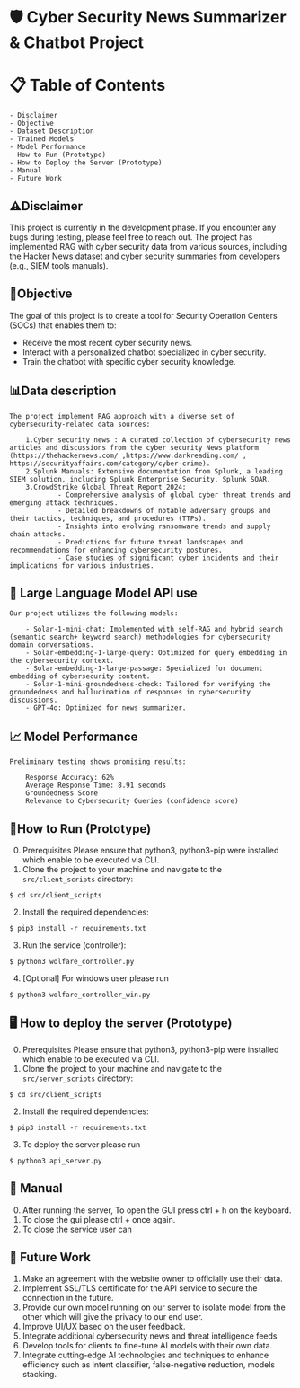 # 🛡️ Cyber Security News Summarizer & Chatbot Project
# 📋 Table of Contents
    - Disclaimer
    - Objective
    - Dataset Description
    - Trained Models
    - Model Performance
    - How to Run (Prototype)
    - How to Deploy the Server (Prototype)
    - Manual
    - Future Work
    
## ⚠️Disclaimer
This project is currently in the development phase. If you encounter any bugs during testing, please feel free to reach out. The project has implemented RAG with cyber security data from various sources, including the Hacker News dataset and cyber security summaries from developers (e.g., SIEM tools manuals).

## 🎯Objective
The goal of this project is to create a tool for Security Operation Centers (SOCs) that enables them to:
- Receive the most recent cyber security news.
- Interact with a personalized chatbot specialized in cyber security.
- Train the chatbot with specific cyber security knowledge.
## 📊Data description
    The project implement RAG approach with a diverse set of cybersecurity-related data sources:

        1.Cyber security news : A curated collection of cybersecurity news articles and discussions from the cyber security News platform (https://thehackernews.com/ ,https://www.darkreading.com/ , https://securityaffairs.com/category/cyber-crime).
        2.Splunk Manuals: Extensive documentation from Splunk, a leading SIEM solution, including Splunk Enterprise Security, Splunk SOAR.
        3.CrowdStrike Global Threat Report 2024: 
                - Comprehensive analysis of global cyber threat trends and emerging attack techniques.
                - Detailed breakdowns of notable adversary groups and their tactics, techniques, and procedures (TTPs).
                - Insights into evolving ransomware trends and supply chain attacks.
                - Predictions for future threat landscapes and recommendations for enhancing cybersecurity postures.
                - Case studies of significant cyber incidents and their implications for various industries.
## 🧠 Large Language Model API use
    Our project utilizes the following models:

        - Solar-1-mini-chat: Implemented with self-RAG and hybrid search (semantic search+ keyword search) methodologies for cybersecurity domain conversations.
        - Solar-embedding-1-large-query: Optimized for query embedding in the cybersecurity context.
        - Solar-embedding-1-large-passage: Specialized for document embedding of cybersecurity content.
        - Solar-1-mini-groundedness-check: Tailored for verifying the groundedness and hallucination of responses in cybersecurity discussions.
        - GPT-4o: Optimized for news summarizer.
## 📈 Model Performance
    Preliminary testing shows promising results:

        Response Accuracy: 62% 
        Average Response Time: 8.91 seconds
        Groundedness Score
        Relevance to Cybersecurity Queries (confidence score)
## 🚀How to Run (Prototype)
0. Prerequisites
Please ensure that python3, python3-pip were installed which enable to be executed via CLI.
1. Clone the project to your machine and navigate to the `src/client_scripts` directory:
```console
$ cd src/client_scripts
```
2. Install the required dependencies:
```console
$ pip3 install -r requirements.txt
```
3. Run the service (controller):
```console
$ python3 wolfare_controller.py
```
4. [Optional] For windows user please run
```console
$ python3 wolfare_controller_win.py
```

## 🖥️ How to deploy the server (Prototype)
0. Prerequisites
Please ensure that python3, python3-pip were installed which enable to be executed via CLI.
1. Clone the project to your machine and navigate to the `src/server_scripts` directory:
```console
$ cd src/client_scripts
```
2. Install the required dependencies:
```console
$ pip3 install -r requirements.txt
```
3. To deploy the server please run
```console
$ python3 api_server.py
 ```
## 📘 Manual 
0. After running the server, To open the GUI press ctrl + h on the keyboard.
1. To close the gui please ctrl + once again.
2. To close the service user can


## 🔮 Future Work
1. Make an agreement with the website owner to officially use their data. 
2. Implement SSL/TLS certificate for the API service to secure the connection in the future. 
3. Provide our own model running on our server to isolate model from the other which will give the privacy to our end user.
4. Improve UI/UX based on the user feedback.
5. Integrate additional cybersecurity news and threat intelligence feeds
6. Develop tools for clients to fine-tune AI models with their own data.
7. Integrate cutting-edge AI technologies and techniques to enhance efficiency such as intent classifier, false-negative reduction, models stacking.
